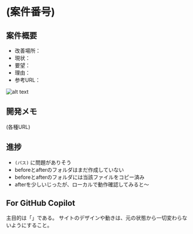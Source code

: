 # (案件番号)

## 案件概要

- 改善場所：
- 現状：
- 要望：
- 理由：
- 参考URL：

![alt text](image.png)

## 開発メモ

(各種URL)

## 進捗

- `(パス)` に問題がありそう
- beforeとafterのフォルダはまだ作成していない
- beforeとafterのフォルダには当該ファイルをコピー済み
- afterを少しいじったが、ローカルで動作確認してみると～

## For GitHub Copilot

主目的は「」である。
サイトのデザインや動きは、元の状態から一切変わらないようにすること。
